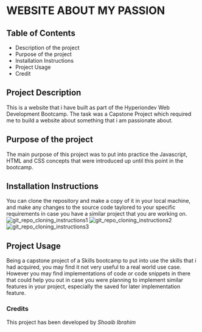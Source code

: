# WEBSITE ABOUT MY PASSION

## Table of Contents
* Description of the project
* Purpose of the project
* Installation Instructions
* Project Usage
* Credit

## Project Description
This is a website that i have built as part of the Hyperiondev Web Development Bootcamp. The task was a Capstone Project which required me to build a website about something that i am passionate about.

## Purpose of the project
The main purpose of this project was to put into practice the Javascript, HTML and CSS concepts that were introduced up until this point in the bootcamp. 

## Installation Instructions
You can clone the repository and make a copy of it in your local machine, and make any changes to the source code taylored to your specific requirements in case you have a similar  project that you are working on.
![git_repo_cloning_instructions1](https://user-images.githubusercontent.com/39889312/210662055-e0033c33-6c11-4509-b2be-8ada880c6597.png)
![git_repo_cloning_instructions2](https://user-images.githubusercontent.com/39889312/210662113-006e8dad-11b6-4abc-9dec-8ae15298db56.png)
![git_repo_cloning_instructions3](https://user-images.githubusercontent.com/39889312/210662148-c42dd86a-59e6-4d3c-873b-1d204c7a6bac.png)

## Project Usage
Being a capstone project of a Skills bootcamp to put into use the skills that i had acquired, you may find it not very useful to a real world use case. However you may find implementations of code or code snippets in there that could help you out in case you were planning to implement similar features in your project, especially the saved for later implementation feature.

### Credits
This project has been developed by *Shoaib Ibrahim*  
